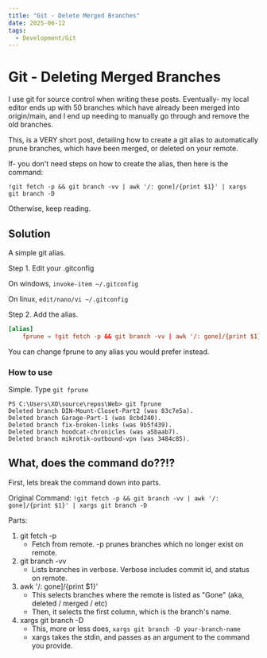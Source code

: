 ```yaml
---
title: "Git - Delete Merged Branches"
date: 2025-06-12
tags:
  - Development/Git
---
```


# Git - Deleting Merged Branches

I use git for source control when writing these posts. Eventually- my local editor ends up with 50 branches which have already been merged into origin/main, and I end up needing to manually go through and remove the old branches.

This, is a VERY short post, detailing how to create a git alias to automatically prune branches, which have been merged, or deleted on your remote.

If- you don't need steps on how to create the alias, then here is the command:

`!git fetch -p && git branch -vv | awk '/: gone]/{print $1}' | xargs git branch -D`

Otherwise, keep reading.

<!-- more -->

## Solution

A simple git alias.

Step 1. Edit your .gitconfig

On windows, `invoke-item ~/.gitconfig`

On linux, `edit/nano/vi ~/.gitconfig`

Step 2. Add the alias.

``` toml
[alias]
    fprune = !git fetch -p && git branch -vv | awk '/: gone]/{print $1}' | xargs git branch -D
```

You can change fprune to any alias you would prefer instead.

### How to use

Simple. Type `git fprune`

```
PS C:\Users\XO\source\repos\Web> git fprune
Deleted branch DIN-Mount-Closet-Part2 (was 83c7e5a).
Deleted branch Garage-Part-1 (was 8cbd240).
Deleted branch fix-broken-links (was 9b5f439).
Deleted branch hoodcat-chronicles (was a5baab7).
Deleted branch mikrotik-outbound-vpn (was 3484c85).
```

## What, does the command do??!?

First, lets break the command down into parts.

Original Command: `!git fetch -p && git branch -vv | awk '/: gone]/{print $1}' | xargs git branch -D`

Parts:
1. git fetch -p
    - Fetch from remote. -p prunes branches which no longer exist on remote.
2. git branch -vv
    - Lists branches in verbose. Verbose includes commit id, and status on remote.
3. awk '/: gone]/{print $1}'
    - This selects branches where the remote is listed as "Gone" (aka, deleted / merged / etc)
    - Then, it selects the first column, which is the branch's name.
4. xargs git branch -D
    - This, more or less does, `xargs git branch -D your-branch-name`
    - xargs takes the stdin, and passes as an argument to the command you provide.